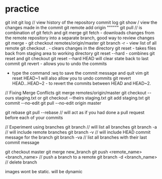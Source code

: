 # practice

git init
git log  // view history of the repository commit log
git show  / view the changes made in the commit
git remote add origin """"""
git pull  // is combination of git fetch and git merge
git fetch - downloads changes from the remote repository into a separate branch, good way to review changes
git merge - 
git checkout remotes/origin/master
git branch -r - view list of all remote
git checkout . - clears changes in the directory
git reset - takes files back from staging area to working directory
git reset --hard - combines git reset and git checkout
git reset --hard HEAD will clear state back to last commit
git revert - allows you to undo the commits
  - type the command :wq to save the commit message and quit vim 
git reset HEAD~1 will also allow you to undo commits
git revert HEAD...HEAD~2 - to revert the commits between HEAD and HEAD~2.


// Fixing Merge Conflicts
git merge remotes/origin/master
git checkout --ours staging.txt     or 
git checkout --theirs staging.txt
git add staging.txt
git commit --no-edit
git pull --no-edit origin master

git rebase
git pull --rebase    // will act as if you had done a pull request before each of your commits

// Experiment using branches
git branch   // will list all branches
git branch -a   // will include remote branches
git branch -v   // will include HEAD commit message for the branch
git branch -va   //  list all branches with their last commit message

git checkout master
git merge new_branch
git push <remote_name> <branch_name>   // push a branch to a remote
git branch -d <branch_name>   // delete branch



images wont be static. will be dynamic

